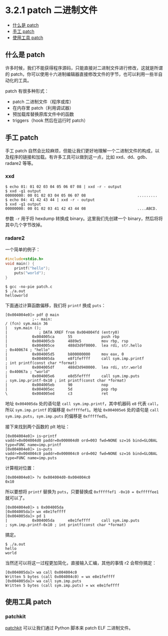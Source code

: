 # 3.2.1 patch 二进制文件

- [什么是 patch](#什么是-patch)
- [手工 patch](#手工-patch)
- [使用工具 patch](#使用工具-patch)

## 什么是 patch

许多时候，我们不能获得程序源码，只能直接对二进制文件进行修改，这就是所谓的 patch，你可以使用十六进制编辑器直接修改文件的字节，也可以利用一些半自动化的工具。

patch 有很多种形式：

- patch 二进制文件（程序或库）
- 在内存里 patch（利用调试器）
- 预加载库替换原库文件中的函数
- triggers（hook 然后在运行时 patch）

## 手工 patch

手工 patch 自然会比较麻烦，但能让我们更好地理解一个二进制文件的构成，以及程序的链接和加载。有许多工具可以做到这一点，比如 xxd、dd、gdb、radare2 等等。

### xxd

```text
$ echo 01: 01 02 03 04 05 06 07 08 | xxd -r - output
$ xxd -g1 output
00000000: 00 01 02 03 04 05 06 07 08                       .........
$ echo 04: 41 42 43 44 | xxd -r - output
$ xxd -g1 output
00000000: 00 01 02 03 41 42 43 44 08                       ....ABCD.
```

参数 `-r` 用于将 hexdump 转换成 binary。这里我们先创建一个 binary，然后将将其中几个字节改掉。

### radare2

一个简单的例子：

```c
#include<stdio.h>
void main() {
    printf("hello");
    puts("world");
}
```

```text
$ gcc -no-pie patch.c
$ ./a.out
helloworld
```

下面通过计算函数偏移，我们将 `printf` 换成 `puts`：

```text
[0x004004e0]> pdf @ main
            ;-- main:
/ (fcn) sym.main 36
|   sym.main ();
|              ; DATA XREF from 0x004004fd (entry0)
|           0x004005ca      55             push rbp
|           0x004005cb      4889e5         mov rbp, rsp
|           0x004005ce      488d3d9f0000.  lea rdi, str.hello          ; 0x400674 ; "hello"
|           0x004005d5      b800000000     mov eax, 0
|           0x004005da      e8f1feffff     call sym.imp.printf         ; int printf(const char *format)
|           0x004005df      488d3d940000.  lea rdi, str.world          ; 0x40067a ; "world"
|           0x004005e6      e8d5feffff     call sym.imp.puts           ; sym.imp.printf-0x10 ; int printf(const char *format)
|           0x004005eb      90             nop
|           0x004005ec      5d             pop rbp
\           0x004005ed      c3             ret
```

地址 `0x004005da` 处的语句是 `call sym.imp.printf`，其中机器码 `e8` 代表 `call`，所以 `sym.imp.printf` 的偏移是 `0xfffffef1`。地址 `0x004005e6` 处的语句是 `call sym.imp.puts`，`sym.imp.puts` 的偏移是 `0xfffffed5`。

接下来找到两个函数的 plt 地址：

```text
[0x004004e0]> is~printf
vaddr=0x004004d0 paddr=0x000004d0 ord=003 fwd=NONE sz=16 bind=GLOBAL type=FUNC name=imp.printf
[0x004004e0]> is~puts
vaddr=0x004004c0 paddr=0x000004c0 ord=002 fwd=NONE sz=16 bind=GLOBAL type=FUNC name=imp.puts
```

计算相对位置：

```text
[0x004004e0]> ?v 0x004004d0-0x004004c0
0x10
```

所以要想将 `printf` 替换为 `puts`，只要替换成 `0xfffffef1 -0x10 = 0xfffffee1` 就可以了。

```text
[0x004004e0]> s 0x004005da
[0x004005da]> wx e8e1feffff
[0x004005da]> pd 1
|           0x004005da      e8e1feffff     call sym.imp.puts           ; sym.imp.printf-0x10 ; int printf(const char *format)
```

搞定。

```text
$ ./a.out
hello
world
```

当然还可以将这一过程更加简化，直接输入汇编，其他的事情 r2 会帮你搞定：

```text
[0x004005da]> wa call 0x004004c0
Written 5 bytes (call 0x004004c0) = wx e8e1feffff
[0x004005da]> wa call sym.imp.puts
Written 5 bytes (call sym.imp.puts) = wx e8e1feffff
```

## 使用工具 patch

### patchkit

[patchkit](https://github.com/lunixbochs/patchkit) 可以让我们通过 Python 脚本来 patch ELF 二进制文件。
